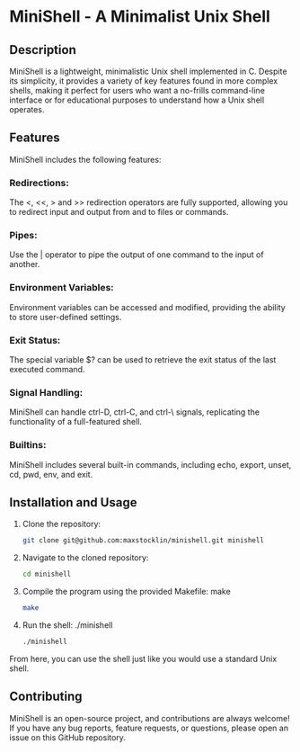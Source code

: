 # MiniShell - A Minimalist Unix Shell

## Description

MiniShell is a lightweight, minimalistic Unix shell implemented in C. Despite its simplicity, it provides a variety of key features found in more complex shells, making it perfect for users who want a no-frills command-line interface or for educational purposes to understand how a Unix shell operates.

## Features
MiniShell includes the following features:

### Redirections: 
The <, <<, > and >> redirection operators are fully supported, allowing you to redirect input and output from and to files or commands.

### Pipes: 
Use the | operator to pipe the output of one command to the input of another.

### Environment Variables: 
Environment variables can be accessed and modified, providing the ability to store user-defined settings.

### Exit Status: 
The special variable $? can be used to retrieve the exit status of the last executed command.

### Signal Handling: 
MiniShell can handle ctrl-D, ctrl-C, and ctrl-\ signals, replicating the functionality of a full-featured shell.

### Builtins: 
MiniShell includes several built-in commands, including echo, export, unset, cd, pwd, env, and exit.

## Installation and Usage

1. Clone the repository:
    ```bash
    git clone git@github.com:maxstocklin/minishell.git minishell
    ```

2. Navigate to the cloned repository:
    ```bash
    cd minishell
    ```

3. Compile the program using the provided Makefile: make
    ```bash
    make
    ```
    
4. Run the shell: ./minishell
    ```bash
    ./minishell
    ```

From here, you can use the shell just like you would use a standard Unix shell.

## Contributing

MiniShell is an open-source project, and contributions are always welcome! If you have any bug reports, feature requests, or questions, please open an issue on this GitHub repository.


